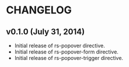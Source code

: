 # CHANGELOG

## v0.1.0 (July 31, 2014)

- Initial release of rs-popover directive.
- Initial release of rs-popover-form directive.
- Initial release of rs-popover-trigger directive.
